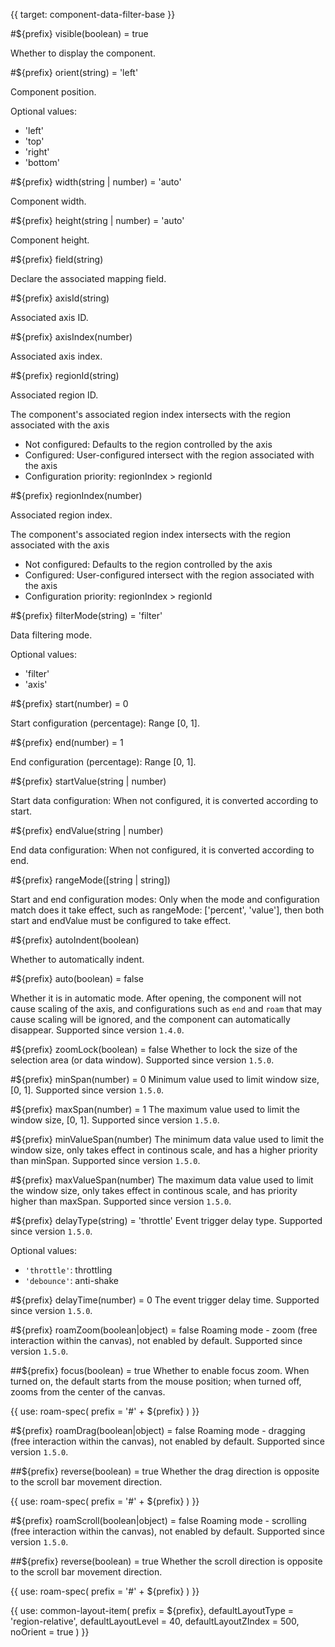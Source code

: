 {{ target: component-data-filter-base }}

#${prefix} visible(boolean) = true

Whether to display the component.

#${prefix} orient(string) = 'left'

Component position.

Optional values:

- 'left'
- 'top'
- 'right'
- 'bottom'

#${prefix} width(string | number) = 'auto'

Component width.

#${prefix} height(string | number) = 'auto'

Component height.

#${prefix} field(string)

Declare the associated mapping field.

#${prefix} axisId(string)

Associated axis ID.

#${prefix} axisIndex(number)

Associated axis index.

#${prefix} regionId(string)

Associated region ID.

The component's associated region index intersects with the region associated with the axis

- Not configured: Defaults to the region controlled by the axis
- Configured: User-configured intersect with the region associated with the axis
- Configuration priority: regionIndex > regionId

#${prefix} regionIndex(number)

Associated region index.

The component's associated region index intersects with the region associated with the axis

- Not configured: Defaults to the region controlled by the axis
- Configured: User-configured intersect with the region associated with the axis
- Configuration priority: regionIndex > regionId

#${prefix} filterMode(string) = 'filter'

Data filtering mode.

Optional values:

- 'filter'
- 'axis'

#${prefix} start(number) = 0

Start configuration (percentage): Range [0, 1].

#${prefix} end(number) = 1

End configuration (percentage): Range [0, 1].

#${prefix} startValue(string | number)

Start data configuration: When not configured, it is converted according to start.

#${prefix} endValue(string | number)

End data configuration: When not configured, it is converted according to end.

#${prefix} rangeMode([string | string])

Start and end configuration modes: Only when the mode and configuration match does it take effect, such as rangeMode: ['percent', 'value'], then both start and endValue must be configured to take effect.

#${prefix} autoIndent(boolean)

Whether to automatically indent.


#${prefix} auto(boolean) = false

Whether it is in automatic mode. After opening, the component will not cause scaling of the axis, and configurations such as `end` and `roam` that may cause scaling will be ignored, and the component can automatically disappear. Supported since version `1.4.0`.

#${prefix} zoomLock(boolean) = false
Whether to lock the size of the selection area (or data window). Supported since version `1.5.0`.

#${prefix} minSpan(number) = 0
Minimum value used to limit window size, [0, 1]. Supported since version `1.5.0`.

#${prefix} maxSpan(number) = 1
The maximum value used to limit the window size, [0, 1]. Supported since version `1.5.0`.

#${prefix} minValueSpan(number)
The minimum data value used to limit the window size, only takes effect in continous scale, and has a higher priority than minSpan. Supported since version `1.5.0`.

#${prefix} maxValueSpan(number)
The maximum data value used to limit the window size, only takes effect in continous scale, and has priority higher than maxSpan. Supported since version `1.5.0`.

#${prefix} delayType(string) = 'throttle'
Event trigger delay type. Supported since version `1.5.0`.

Optional values:
- `'throttle'`: throttling
- `'debounce'`: anti-shake

#${prefix} delayTime(number) = 0
The event trigger delay time. Supported since version `1.5.0`.

#${prefix} roamZoom(boolean|object) = false
Roaming mode - zoom (free interaction within the canvas), not enabled by default. Supported since version `1.5.0`.

##${prefix} focus(boolean) = true
Whether to enable focus zoom. When turned on, the default starts from the mouse position; when turned off, zooms from the center of the canvas.

{{ use: roam-spec(
prefix = '#' + ${prefix}
) }}

#${prefix} roamDrag(boolean|object) = false
Roaming mode - dragging (free interaction within the canvas), not enabled by default. Supported since version `1.5.0`.

##${prefix} reverse(boolean) = true
Whether the drag direction is opposite to the scroll bar movement direction.

{{ use: roam-spec(
prefix = '#' + ${prefix}
) }}

#${prefix} roamScroll(boolean|object) = false
Roaming mode - scrolling (free interaction within the canvas), not enabled by default. Supported since version `1.5.0`.

##${prefix} reverse(boolean) = true
Whether the scroll direction is opposite to the scroll bar movement direction.

{{ use: roam-spec(
prefix = '#' + ${prefix}
) }}

{{ use: common-layout-item(
  prefix = ${prefix},
  defaultLayoutType = 'region-relative',
  defaultLayoutLevel = 40,
  defaultLayoutZIndex = 500,
  noOrient = true
) }}
